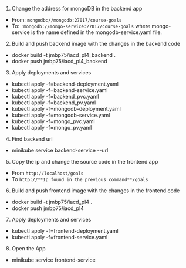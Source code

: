 1. Change the address for mongoDB in the backend app
* From: `mongodb://mongodb:27017/course-goals`
* To: `'mongodb://mongo-service:27017/course-goals` where mongo-service is the name defined in the mongodb-service.yaml file.

2. Build and push backend image with the changes in the backend code
* docker build -t jmbp75/iacd_pl4_backend .
* docker push jmbp75/iacd_pl4_backend

3. Apply deployments and services
* kubectl apply -f=backend-deployment.yaml
* kubectl apply -f=backend-service.yaml
* kubectl apply -f=backend_pvc.yaml
* kubectl apply -f=backend_pv.yaml
* kubectl apply -f=mongodb-deployment.yaml
* kubectl apply -f=mongodb-service.yaml
* kubectl apply -f=mongo_pvc.yaml
* kubectl apply -f=mongo_pv.yaml

4. Find backend url 
* minikube service backend-service --url
  
5. Copy the ip and change the source code in the frontend app
* From `http://localhost/goals` 
* To `http://**Ip found in the previous command**/goals`

6. Build and push frontend image with the changes in the frontend code
* docker build -t jmbp75/iacd_pl4 .
* docker push jmbp75/iacd_pl4

7. Apply deployments and services
* kubectl apply -f=frontend-deployment.yaml
* kubectl apply -f=frontend-service.yaml

8. Open the App
* minikube service frontend-service